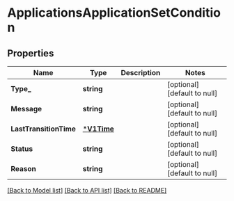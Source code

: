 # ApplicationsApplicationSetCondition

## Properties
Name | Type | Description | Notes
------------ | ------------- | ------------- | -------------
**Type_** | **string** |  | [optional] [default to null]
**Message** | **string** |  | [optional] [default to null]
**LastTransitionTime** | [***V1Time**](v1Time.md) |  | [optional] [default to null]
**Status** | **string** |  | [optional] [default to null]
**Reason** | **string** |  | [optional] [default to null]

[[Back to Model list]](../README.md#documentation-for-models) [[Back to API list]](../README.md#documentation-for-api-endpoints) [[Back to README]](../README.md)

